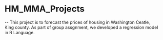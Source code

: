 # HM_MMA_Projects
-- This project is to forecast the prices of housing in Washington Ceatle, King county. As part of group assgnment, we developed a regression model in R Language. 
